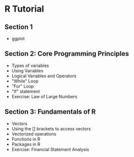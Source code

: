 # R Tutorial

## Section 1
* ggplot

## Section 2: Core Programming Principles
* Types of variables
* Using Variables
* Logical Variables and Operators
* "While" Loop
* "For" Loop
* "If" statement
* Exercise: Law of Large Numbers

## Section 3: Fundamentals of R
* Vectors
* Using the [] brackets to access vectors
* Vectorized operations
* Functions in R
* Packages in R
* Exercise: Financial Statement Analysis
